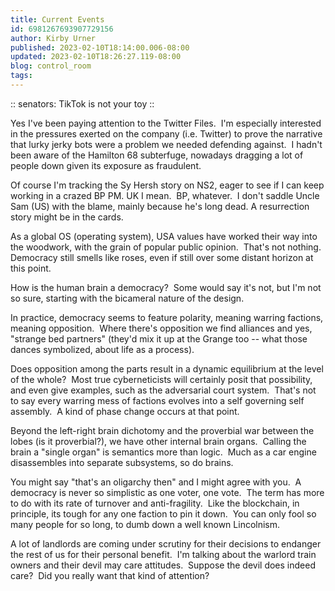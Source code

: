 ```yaml
---
title: Current Events
id: 6981267693907729156
author: Kirby Urner
published: 2023-02-10T18:14:00.006-08:00
updated: 2023-02-10T18:26:27.119-08:00
blog: control_room
tags: 
---
```


[](https://www.flickr.com/photos/kirbyurner/52639214741/in/datetaken/)

:: senators: TikTok is not your toy ::

Yes I've been paying attention to the Twitter Files.  I'm especially interested in the pressures exerted on the company (i.e. Twitter) to prove the narrative that lurky jerky bots were a problem we needed defending against.  I hadn't been aware of the Hamilton 68 subterfuge, nowadays dragging a lot of people down given its exposure as fraudulent.

Of course I'm tracking the Sy Hersh story on NS2, eager to see if I can keep working in a crazed BP PM. UK I mean.  BP, whatever.  I don't saddle Uncle Sam (US) with the blame, mainly because he's long dead. A resurrection story might be in the cards.  

As a global OS (operating system), USA values have worked their way into the woodwork, with the grain of popular public opinion.  That's not nothing.  Democracy still smells like roses, even if still over some distant horizon at this point. 

How is the human brain a democracy?  Some would say it's not, but I'm not so sure, starting with the bicameral nature of the design.  

In practice, democracy seems to feature polarity, meaning warring factions, meaning opposition.  Where there's opposition we find alliances and yes, "strange bed partners" (they'd mix it up at the Grange too -- what those dances symbolized, about life as a process).

Does opposition among the parts result in a dynamic equilibrium at the level of the whole?  Most true cyberneticists will certainly posit that possibility, and even give examples, such as the adversarial court system.  That's not to say every warring mess of factions evolves into a self governing self assembly.  A kind of phase change occurs at that point.

Beyond the left-right brain dichotomy and the proverbial war between the lobes (is it proverbial?), we have other internal brain organs.  Calling the brain a "single organ" is semantics more than logic.  Much as a car engine disassembles into separate subsystems, so do brains.  

You might say "that's an oligarchy then" and I might agree with you.  A democracy is never so simplistic as one voter, one vote.  The term has more to do with its rate of turnover and anti-fragility.  Like the blockchain, in principle, its tough for any one faction to pin it down.  You can only fool so many people for so long, to dumb down a well known Lincolnism.

A lot of landlords are coming under scrutiny for their decisions to endanger the rest of us for their personal benefit.  I'm talking about the warlord train owners and their devil may care attitudes.  Suppose the devil does indeed care?  Did you really want that kind of attention?
